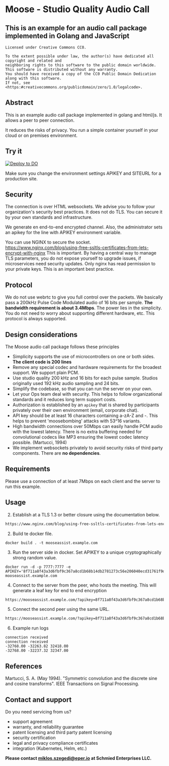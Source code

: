 # Moose - Studio Quality Audio Call
## This is an example for an audio call package implemented in Golang and JavaScript

```
Licensed under Creative Commons CC0.

To the extent possible under law, the author(s) have dedicated all copyright and related and
neighboring rights to this software to the public domain worldwide.
This software is distributed without any warranty.
You should have received a copy of the CC0 Public Domain Dedication along with this software.
If not, see <https:#creativecommons.org/publicdomain/zero/1.0/legalcode>.
```

## Abstract

This is an example audio call package implemented in golang and html/js.
It allows a peer to peer connection.


It reduces the risks of privacy.
You run a simple container yourself in your cloud or on premises environment.

## Try it

[![Deploy to DO](https://www.deploytodo.com/do-btn-white-ghost.svg)](https://cloud.digitalocean.com/apps/new?repo=https://github.com/szegedim/moose-assist/tree/main&refcode=48f147bd7dcd)

Make sure you change the environment settings APIKEY and SITEURL for a production site.

## Security

The connection is over HTML websockets.
We advise you to follow your organization's security best practices.
It does not do TLS. You can secure it by your own standards and infrastructure.

We generate en end-to-end encrypted channel.
Also, the administrator sets an apikey for the line with APIKEY environment variable.

You can use NGINX to secure the socket. https://www.nginx.com/blog/using-free-ssltls-certificates-from-lets-encrypt-with-nginx
This is important. By having a central way to manage TLS parameters, you do not expose yourself to upgrade issues, if microservices need security updates. Only nginx has read permission to your private keys. This is an important best practice.

## Protocol

We do not use webrtc to give you full control over the packets. We basically pass a 200kHz Pulse Code Modulated audio of 16 bits per sample. **The bandwidth requirement is about 3.4Mbps**. The power lies in the simplicity. You do not need to worry about supporting different hardware, etc. This protocol is always supported.

## Design considerations

The Moose audio call package follows these principles
- Simplicity supports the use of microcontrollers on one or both sides. **The client code is 200 lines**
- Remove any special codec and hardware requirements for the broadest support. We support plain PCM.
- Use studio quality 200 kHz and 16 bits for each pulse sample. Studios originally used 192 kHz audio sampling and 24 bits.
- Simplify the codebase, so that you can run the server on your own.
- Let your Ops team deal with security. This helps to follow organizational standards and it reduces long term support costs.
- Authorization is established by an `apikey` that is shared by participants privately over their own environment (email, corporate chat).
- API key should be at least 16 characters containing a-zA-Z and -. This helps to prevent 'moosebombing' attacks with 53^16 variants.
- High bandwidth connections over 50Mbps can easily handle PCM audio with the lowest latency. There is no extra buffering needed for convolutional codecs like MP3 ensuring the lowest codec latency possible. (Martucci, 1994)
- We implement websockets privately to avoid security risks of third party components. There are **no dependencies**.

## Requirements

Please use a connection of at least 7Mbps on each client and the server to run this example.

## Usage

2. Establish at a TLS 1.3 or better closure using the documentation below.

```dockerfile
https://www.nginx.com/blog/using-free-ssltls-certificates-from-lets-encrypt-with-nginx
```

2. Build te docker file.
```
docker build . -t mooseassist.example.com
```


3. Run the server side in docker. Set APIKEY to a unique cryptographically strong random value.

```
docker run -d -p 7777:7777 -e APIKEY='8f711a8f43a3d6fbf9c367a8cd1b68b14db2781273c56e206040ecd31761f9d3' mooseassist.example.com
```

4. Connect to the server from the peer, who hosts the meeting. This will generate a leaf key for end to end encryption

```dockerfile
https://mooseassist.example.com/?apikey=8f711a8f43a3d6fbf9c367a8cd1b68b14db2781273c56e206040ecd31761f9d3#generate_leaf
```

5. Connect the second peer using the same URL.

```dockerfile
https://mooseassist.example.com/?apikey=8f711a8f43a3d6fbf9c367a8cd1b68b14db2781273c56e206040ecd31761f9d3#leaf_sywICvC1tnE7D5IOdPahv0NzQC-C3mpNLhluhEEW0vA
```

6. Example run logs

```
connection received
connection received
-32768.00 -32263.82 32418.00
-32768.00 -32237.32 32347.00
```

## References

Martucci, S. A. (May 1994). "Symmetric convolution and the discrete sine and cosine transforms". IEEE Transactions on Signal Processing.

## Contact and support

Do you need servicing from us?

- support agreement
- warranty, and reliability guarantee
- patent licensing and third party patent licensing
- security certification
- legal and privacy compliance certificates
- integration (Kubernetes, Helm, etc.)

**Please contact miklos.szegedi@eper.io at Schmied Enterprises LLC.**
